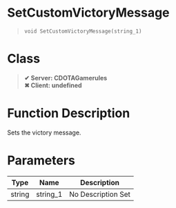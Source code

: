 # SetCustomVictoryMessage
> `void SetCustomVictoryMessage(string_1)`
# Class
> __✔ Server: CDOTAGamerules__  
> __✖ Client: undefined__  
# Function Description
Sets the victory message.
# Parameters
Type|Name|Description
--|--|--
string|string_1|No Description Set
